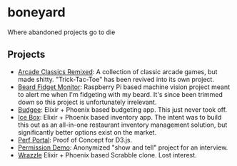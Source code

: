 # boneyard
Where abandoned projects go to die

## Projects

- [Arcade Classics Remixed](/arcade_classics_remixed/): A collection of classic arcade games, but made shitty. "Trick-Tac-Toe" has been revived into its own project.
- [Beard Fidget Monitor](/beard_fidget_monitor/): Raspberry Pi based machine vision project meant to alert me when I'm fidgeting with my beard. It's since been trimmed down so this project is unfortunately irrelevant.
- [Budgee](/budgee/): Elixir + Phoenix based budgeting app. This just never took off.
- [Ice Box](/ice_box/): Elixir + Phoenix based inventory app. The intent was to build this out as an all-in-one restaurant inventory management solution, but significantly better options exist on the market.
- [Perf Portal](/perf_portal/): Proof of Concept for D3.js.
- [Permission Demo](/permission_demo/): Anonymized "show and tell" project for an interview.
- [Wrazzle](/wrazzle/) Elixir + Phoenix based Scrabble clone. Lost interest.

